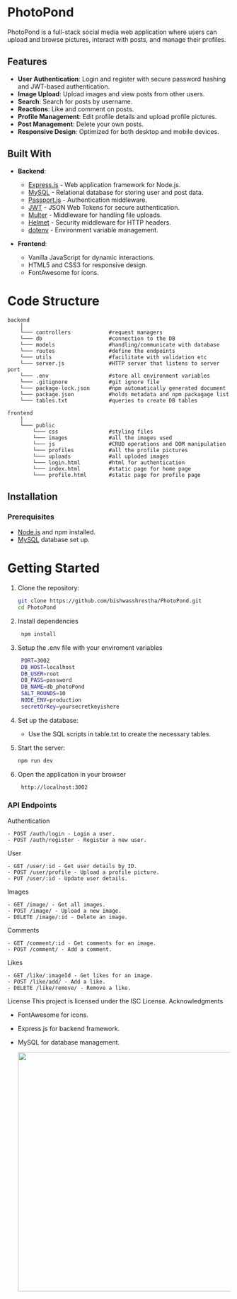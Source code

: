 # PhotoPond     

PhotoPond is a full-stack social media web application where users can upload and browse pictures, interact with posts, and manage their profiles.

## Features

- **User Authentication**: Login and register with secure password hashing and JWT-based authentication.
- **Image Upload**: Upload images and view posts from other users.
- **Search**: Search for posts by username.
- **Reactions**: Like and comment on posts.
- **Profile Management**: Edit profile details and upload profile pictures.
- **Post Management**: Delete your own posts.
- **Responsive Design**: Optimized for both desktop and mobile devices.

## Built With

- **Backend**:
  - [Express.js](https://expressjs.com/) - Web application framework for Node.js.
  - [MySQL](https://www.mysql.com/) - Relational database for storing user and post data.
  - [Passport.js](http://www.passportjs.org/) - Authentication middleware.
  - [JWT](https://jwt.io/) - JSON Web Tokens for secure authentication.
  - [Multer](https://github.com/expressjs/multer) - Middleware for handling file uploads.
  - [Helmet](https://helmetjs.github.io/) - Security middleware for HTTP headers.
  - [dotenv](https://github.com/motdotla/dotenv) - Environment variable management.

- **Frontend**:
  - Vanilla JavaScript for dynamic interactions.
  - HTML5 and CSS3 for responsive design.
  - FontAwesome for icons.


# Code Structure

    backend
        │
        └─── controllers            #request managers
        └─── db                     #connection to the DB
        └─── models                 #handling/communicate with database
        └─── routes                 #define the endpoints
        └─── utils                  #facilitate with validation etc
        └─── server.js              #HTTP server that listens to server port
        └─── .env                   #store all environment variables
        └─── .gitignore             #git ignore file
        └─── package-lock.json      #npm automatically generated document
        └─── package.json           #holds metadata and npm packagage list
        └─── tables.txt             #queries to create DB tables

    frontend
        │
        └─── public
            └─── css                #styling files
            └─── images             #all the images used
            └─── js                 #CRUD operations and DOM manipulation
            └─── profiles           #all the profile pictures
            └─── uploads            #all uploded images
            └─── login.html         #html for authentication
            └─── index.html         #static page for home page
            └─── profile.html       #static page for profile page
            

## Installation

### Prerequisites

- [Node.js](https://nodejs.org/) and npm installed.
- [MySQL](https://www.mysql.com/) database set up.

# Getting Started

1. Clone the repository:
   
   ```bash
   git clone https://github.com/bishwasshrestha/PhotoPond.git
   cd PhotoPond
   ```
   
1. Install dependencies
   ```bash
    npm install
   ```

1. Setup the .env file with your enviroment variables
   ```bash
    PORT=3002
    DB_HOST=localhost
    DB_USER=root
    DB_PASS=password
    DB_NAME=db_photoPond
    SALT_ROUNDS=10
    NODE_ENV=production
    secretOrKey=yoursecretkeyishere
   ```

1. Set up the database:
    - Use the SQL scripts in table.txt to create the necessary tables.
    
1. Start the server:
   ```bash
   npm run dev
   ```
1. Open the application in your browser
   ```bash
    http://localhost:3002
   ```

### API Endpoints

Authentication

    - POST /auth/login - Login a user.
    - POST /auth/register - Register a new user.
User

    - GET /user/:id - Get user details by ID.
    - POST /user/profile - Upload a profile picture.
    - PUT /user/:id - Update user details.
    
Images

    - GET /image/ - Get all images.
    - POST /image/ - Upload a new image.
    - DELETE /image/:id - Delete an image.
    
Comments

    - GET /comment/:id - Get comments for an image.
    - POST /comment/ - Add a comment.
    
Likes

    - GET /like/:imageId - Get likes for an image.
    - POST /like/add/ - Add a like.
    - DELETE /like/remove/ - Remove a like.
    
License
This project is licensed under the ISC License.
Acknowledgments
- FontAwesome for icons.
- Express.js for backend framework.
- MySQL for database management.

  <img src="https://github.com/bishwasshrestha/PhotoPond/blob/main/demo/photopond1.gif" height="540"/>
  




